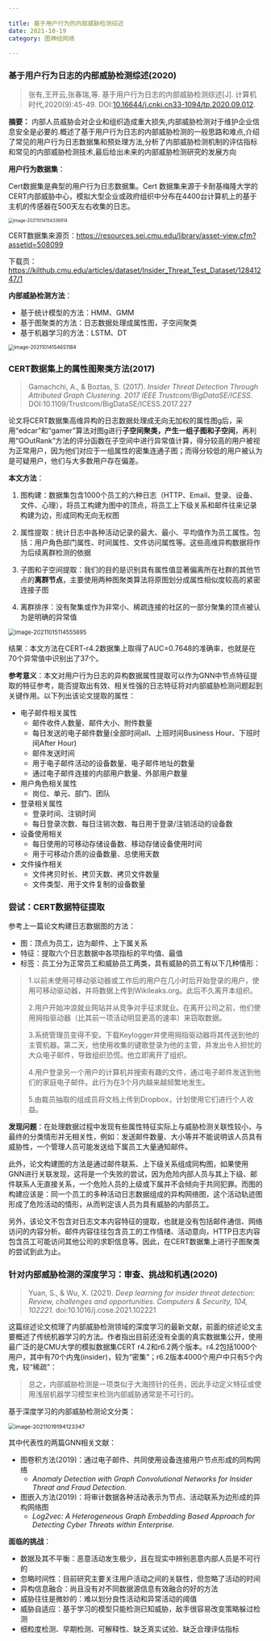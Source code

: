 ```yaml
---
 
title: 基于用户行为的内部威胁检测综述
date: 2021-10-19
category: 图神经网络
 
---
```


 

### 基于用户行为日志的内部威胁检测综述(2020)

> 张有,王开云,张春瑞,等. 基于用户行为日志的内部威胁检测综述[J]. 计算机时代,2020(9):45-49. DOI:[10.16644/j.cnki.cn33-1094/tp.2020.09.012](http://dx.chinadoi.cn/10.16644/j.cnki.cn33-1094/tp.2020.09.012).

**摘要：** 内部人员威胁会对企业和组织造成重大损失,内部威胁检测对于维护企业信息安全是必要的.概述了基于用户行为日志的内部威胁检测的一般思路和难点,介绍了常见的用户行为日志数据集和预处理方法,分析了内部威胁检测机制的评估指标和常见的内部威胁检测技术,最后给出未来的内部威胁检测研究的发展方向

<!-- more -->

**用户行为数据集**：

Cert数据集是典型的用户行为日志数据集。Cert 数据集来源于卡耐基梅隆大学的CERT内部威胁中心，模拟大型企业或政府组织中分布在4400台计算机上的基于主机的传感器在500天左右收集的日志。

<img src="https://cdn.jsdelivr.net/gh/juaran/juaran.github.io@image/typora/image-20211014154336914.png" alt="image-20211014154336914" style="zoom: 60%;" />

CERT数据集来源页：https://resources.sei.cmu.edu/library/asset-view.cfm?assetid=508099

下载页：https://kilthub.cmu.edu/articles/dataset/Insider_Threat_Test_Dataset/12841247/1

**内部威胁检测方法**：

* 基于统计模型的方法：HMM、GMM
* 基于图聚类的方法：日志数据处理成属性图，子空间聚类
* 基于机器学习的方法：LSTM、DT

<img src="https://cdn.jsdelivr.net/gh/juaran/juaran.github.io@image/typora/image-20211014154651184.png" alt="image-20211014154651184" style="zoom:70%;" />

### CERT数据集上的属性图聚类方法(2017)

> Gamachchi, A., & Boztas, S. (2017). *Insider Threat Detection Through Attributed Graph Clustering. 2017 IEEE Trustcom/BigDataSE/ICESS.*
> DOI:10.1109/Trustcom/BigDataSE/ICESS.2017.227

论文将CERT数据集高维异构的日志数据处理成无向无加权的属性图g后，采用“edcar”和“gamer”算法对图g进行**子空间聚类，产生一组子图和子空间**，再利用“GOutRank”方法的评分函数在子空间中进行异常值计算，得分较高的用户被视为正常用户，因为他们对应于一组属性的密集连通子图；而得分较低的用户被认为是可疑用户，他们与大多数用户存在偏差。

**本文方法**：

1. 图构建：数据集包含1000个员工的六种日志（HTTP、Email、登录、设备、文件、心理），将员工构建为图中的顶点，将员工上下级关系和邮件往来记录构建为边，形成同构无向无权图

2. 属性提取：统计日志中各种活动记录的最大、最小、平均值作为员工属性。包括：用户角色部门属性、时间属性、文件访问属性等。这些高维异构数据将作为后续离群检测的依据

3. 子图和子空间提取：我们的目的是识别具有属性值显著偏离所在社群的其他节点的**离群节点**，主要使用两种图聚类算法将原图划分成属性相似度较高的紧密连接子图

4. 离群排序：没有聚集或作为非常小、稀疏连接的社区的一部分聚集的顶点被认为是明确的异常值

<img src="https://cdn.jsdelivr.net/gh/juaran/juaran.github.io@image/typora/image-20211015114555695.png" alt="image-20211015114555695" style="zoom:80%;" />

结果：本文方法在CERT-r4.2数据集上取得了AUC=0.7648的准确率，也就是在70个异常值中识别出了37个。

**参考意义**：本文对用户行为日志的异构数据属性提取可以作为GNN中节点特征提取的特征参考，能否提取出有效、相关性强的日志特征将对内部威胁检测问题起到关键作用。以下列出该论文提取的属性：

* 电子邮件相关属性
  * 邮件收件人数量、邮件大小、附件数量
  * 每日发送的电子邮件数量(全部时间all、上班时间Business Hour、下班时间After Hour)
  * 邮件发送时间
  * 用于电子邮件活动的设备数量、电子邮件地址的数量
  * 通过电子邮件连接的内部用户数量、外部用户数量
* 用户角色相关属性
  * 岗位、单元、部门、团队
* 登录相关属性
  * 登录时间、注销时间
  * 每日登录次数、每日注销次数、每日用于登录/注销活动的设备数
* 设备使用相关
  * 每日使用的可移动存储设备数、移动存储设备使用时间
  * 用于可移动介质的设备数量、总使用天数
* 文件操作相关
  * 文件拷贝时长、拷贝天数、拷贝文件数量
  * 文件类型、用于文件复制的设备数量

### 尝试：CERT数据特征提取

参考上一篇论文构建日志数据图的方法：

* 图：顶点为员工，边为邮件、上下属关系
* 特征：提取六个日志数据中各项指标的平均值、最值
* 标签：员工分为正常员工和威胁员工两类，具有威胁的员工有以下几种情形：

> 1.以前未使用可移动驱动器或工作后的用户在几小时后开始登录的用户，使用可移动驱动器，并将数据上传到Wikileaks.org。此后不久离开本组织。
>
> 2.用户开始冲浪就业网站并从竞争对手征求就业。在离开公司之前，他们使用拇指驱动器（比其前一项活动明显更高的速率）来窃取数据。
>
> 3.系统管理员变得不安。下载Keylogger并使用拇指驱动器将其传送到他的主管机器。第二天，他使用收集的键歌登录为他的主管，并发出令人担忧的大众电子邮件，导致组织恐慌。他立即离开了组织。
>
> 4.用户登录另一个用户的计算机并搜索有趣的文件，通过电子邮件发送到他们的家庭电子邮件。此行为在3个月内越来越频繁地发生。
>
> 5.由裁员抽取的组成员将文档上传到Dropbox，计划使用它们进行个人收益。

**发现问题**：在处理数据过程中发现有些属性特征实际上与威胁检测关联性较小，与最终的分类情形并无相关性，例如：发送邮件数量、大小等并不能说明该人员具有威胁性，一个管理人员可能发送给下属员工大量通知邮件。

此外，论文构建图的方法是通过邮件联系、上下级关系组成同构图，如果使用GNN进行关联发现，这将是一个失败的尝试，因为危险内部人员与其上下级、邮件联系人无直接关系，一个危险人员的上级或下属并不会倾向于共同犯罪。而图的构建应该是：同一个员工的多种活动日志数据组成的异构网络图，这个活动轨迹图形成了危险活动的情形，从而判定该人员为具有威胁的内部员工。

另外，该论文不包含对日志文本内容特征的提取，也就是没有包括邮件通信、网络访问的内容分析。邮件内容往往包含员工的工作情绪、活动意向，HTTP日志内容包含员工可能访问其他公司的求职信息等。因此，在CERT数据集上进行子图聚类的尝试到此为止。

### 针对内部威胁检测的深度学习：审查、挑战和机遇(2020)

> Yuan, S., & Wu, X. (2021). *Deep learning for insider threat detection: Review, challenges and opportunities. Computers & Security, 104, 102221.* doi:10.1016/j.cose.2021.102221

这篇综述论文梳理了内部威胁检测领域的深度学习的最新文献，前面的综述论文主要概述了传统机器学习的方法。作者指出目前还没有全面的真实数据集公开，使用最广泛的是CMU大学的模拟数据集CERT r4.2和r6.2两个版本。r4.2包括1000个用户，其中有70个内鬼(insider)，较为“密集”；r6.2版本4000个用户中只有5个内鬼，较“稀疏”：

> 总之，内部威胁检测是一项类似于大海捞针的任务，因此手动定义特征或使用浅层机器学习模型来检测内部威胁通常是不可行的。

基于深度学习的内部威胁检测论文分类：

<img src="https://cdn.jsdelivr.net/gh/juaran/juaran.github.io@image/typora/image-20211019194123347.png" alt="image-20211019194123347" style="zoom:78%;" />

其中代表性的两篇GNN相关文献：

* 图卷积方法(2019)：通过电子邮件、共同使用设备连接用户节点形成的同构网络
  * *Anomaly Detection with Graph Convolutional Networks for Insider Threat and Fraud Detection.*
* 图嵌入方法(2019)：将审计数据各种活动表示为节点、活动联系为边形成的异构网络图
  * *Log2vec: A Heterogeneous Graph Embedding Based Approach for Detecting Cyber Threats within Enterprise.*

**面临的挑战**：

* 数据及其不平衡：恶意活动发生极少，且在现实中辨别恶意内部人员是不可行的
* 忽略时间性：目前研究主要关注用户活动之间的关联性，但忽略了活动的时间
* 异构信息融合：尚且没有对不同数据源信息有效融合的好的方法
* 威胁往往是微妙的：难以划分良性活动和异常活动的阈值
* 威胁自适应：基于学习的模型只能检测已知威胁，敌手很容易改变策略躲过检测
* 细粒度检测、早期检测、可解释性、缺乏真实试验、缺乏合理评估指标

